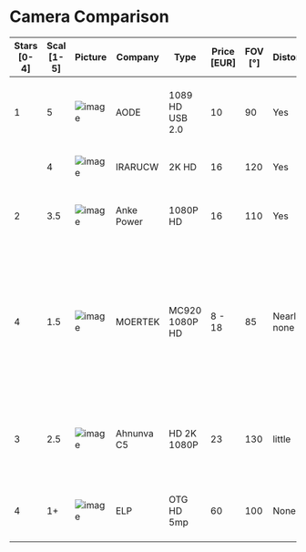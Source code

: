# Camera Comparison

| Stars [0-4] | Scal [1-5] | Picture                                                                                                         | Company    | Type            | Price [EUR] | FOV [°] | Distortion  | Overexposure | Settings | Autofocus | Pro                                                                                                                                             | Contra                                                                               | Info                                        |
| ----------- | ---------- | --------------------------------------------------------------------------------------------------------------- | ---------- | --------------- | ----------- | ------- | ----------- | ------------ | -------- | --------- | ----------------------------------------------------------------------------------------------------------------------------------------------- | ------------------------------------------------------------------------------------ | ------------------------------------------- |
| 1           | 5          | ![image](https://user-images.githubusercontent.com/25353629/151606717-be0569a7-dd56-4b4c-9c3b-4392b0bd62e3.png) | AODE       | 1089 HD USB 2.0 | 10          | 90      | Yes         | Yes          | Auto     | Yes       | massive + stable                                                                                                                                | still too mutch distortion / too expensive / USB problems (defect)                   | no purchase recommendation                  |
|             | 4          | ![image](https://user-images.githubusercontent.com/25353629/151606750-962e176c-2cfb-4750-ab4f-bb887d7f09a3.png) | IRARUCW    | 2K HD           | 16          | 120     | Yes         | No           | Auto     | Yes       |                                                                                                                                                 | needs >45cm distance from board                                                      |                                             |
| 2           | 3.5        | ![image](https://user-images.githubusercontent.com/25353629/151606782-7552e706-3e73-48d0-9f88-07ca2859a1d3.png) | Anke Power | 1080P HD        | 16          | 110     | Yes         | No           | Auto     | Yes       | massive + stable                                                                                                                                | still too mutch distortion / too expensive / needs distortion.json                   | no purchase recommendation                  |
| 4           | 1.5        | ![image](https://user-images.githubusercontent.com/25353629/151606820-af3c418c-4078-4613-bebe-03714de3517b.png) | MOERTEK    | MC920 1080P HD  | 8 - 18      | 85      | Nearly none | No           | Auto     | Yes       | very solid / looks like Logitech C920 / high quality packaging / own homepage / big company in china / very cheap / no need for distortion.json |                                                                                      | purchase recommendation                     |
| 3           | 2.5        | ![image](https://user-images.githubusercontent.com/25353629/151606843-7a3aa0b7-2253-4d02-8de6-1eea9b15d820.png) | Ahnunva C5 | HD 2K 1080P     | 23          | 130     | little      | little       | Manual   | No        | tiny + small / solid worked                                                                                                                     | needs >40cm distance from board / problems with manual focus / needs distortion.json |                                             |
| 4           | 1+         | ![image](https://user-images.githubusercontent.com/25353629/151606865-460b846d-752c-4079-915c-86ddfd725364.png) | ELP        | OTG HD 5mp      | 60          | 100     | None        | None         | Manual   | No        | hard + heavy / absolutely high quality / no need for distortion.json                                                                            | expensive                                                                            | purchase recommendation with small problems |
